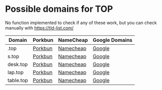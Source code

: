 # Possible domains for TOP

No function implemented to check if any of these work, but you can check manually with https://tld-list.com/

| Domain | Porkbun | NameCheap | Google Domains |
|---|---|---|---|
| .top | [Porkbun](https://porkbun.com/checkout/search?prb=e814663da1&tlds=&idnLanguage=&search=search&q=.top) | [Namecheap](https://www.namecheap.com/domains/registration/results/?domain=.top) | [Google](https://domains.google.com/registrar/search?searchTerm=.top) |
| s.top | [Porkbun](https://porkbun.com/checkout/search?prb=e814663da1&tlds=&idnLanguage=&search=search&q=s.top) | [Namecheap](https://www.namecheap.com/domains/registration/results/?domain=s.top) | [Google](https://domains.google.com/registrar/search?searchTerm=s.top) |
| desk.top | [Porkbun](https://porkbun.com/checkout/search?prb=e814663da1&tlds=&idnLanguage=&search=search&q=desk.top) | [Namecheap](https://www.namecheap.com/domains/registration/results/?domain=desk.top) | [Google](https://domains.google.com/registrar/search?searchTerm=desk.top) |
| lap.top | [Porkbun](https://porkbun.com/checkout/search?prb=e814663da1&tlds=&idnLanguage=&search=search&q=lap.top) | [Namecheap](https://www.namecheap.com/domains/registration/results/?domain=lap.top) | [Google](https://domains.google.com/registrar/search?searchTerm=lap.top) |
| table.top | [Porkbun](https://porkbun.com/checkout/search?prb=e814663da1&tlds=&idnLanguage=&search=search&q=table.top) | [Namecheap](https://www.namecheap.com/domains/registration/results/?domain=table.top) | [Google](https://domains.google.com/registrar/search?searchTerm=table.top) |
